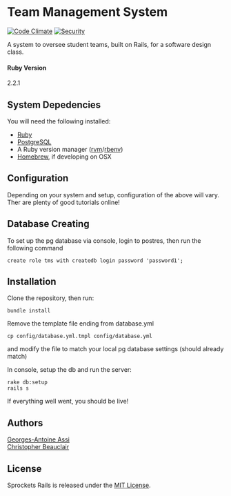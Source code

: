 # Team Management System

[![Code Climate](https://codeclimate.com/github/DrShavargo/team-management-system.svg)](https://codeclimate.com/github/DrShavargo/team-management-system)
[![Security](https://hakiri.io/github/DrShavargo/team-management-system/master.svg)](https://hakiri.io/github/DrShavargo/team-management-system/master)

A system to oversee student teams, built on Rails, for a software design class.

#### Ruby Version
2.2.1

## System Depedencies

You will need the following installed:
* [Ruby](https://www.ruby-lang.org/en/downloads/)
* [PostgreSQL](http://www.postgresql.org/)
* A Ruby version manager ([rvm](https://rvm.io/)/[rbenv](https://github.com/rbenv/rbenv))
* [Homebrew](http://brew.sh/), if developing on OSX

## Configuration

Depending on your system and setup, configuration of the above will vary. Ther are plenty of good tutorials online!

## Database Creating

To set up the pg database via console, login to postres, then run the following command
```console
create role tms with createdb login password 'password1';
```

## Installation

Clone the repository, then run:
```console
bundle install
```

Remove the template file ending from database.yml
```console
cp config/database.yml.tmpl config/database.yml
```
and modify the file to match your local pg database settings (should already match)

In console, setup the db and run the server:
```console
rake db:setup
rails s
```

If everything well went, you should be live!

## Authors

[Georges-Antoine Assi](https://github.com/DrShavargo)  
[Christopher Beauclair](https://github.com/Cbeaucl)

## License

Sprockets Rails is released under the [MIT License](MIT-LICENSE).
